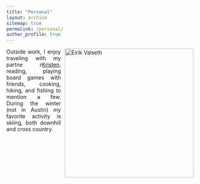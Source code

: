 ```yaml
---
title: "Personal"
layout: archive
sitemap: true
permalink: /personal/
author_profile: true
---
```



<img src=" " width="340px" alt="Eirik Valseth" align="right" style="display:block;margin-bottom:10px;margin-left:auto;margin-right:auto;padding-left: 10px;padding-right: 10px;" z-index="1" />



<p style="text-align: justify; padding-right: 10px;">
Outside work, I enjoy traveling with my partne r<a href="https://www.usgs.gov/staff-profiles/kristen-valseth">Kristen</a>, reading, playing board games with friends, cooking, hiking, and fishing to mention a few. During the winter (not in Austin) my favorite activity is skiing, both downhill and cross country.
</p>

